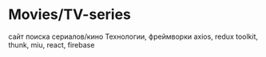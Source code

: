 # Movies/TV-series
сайт поиска сериалов/кино
Технологии, фреймворки axios, redux toolkit, thunk, miu, react, firebase
